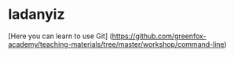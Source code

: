 # ladanyiz
[Here you can learn to use Git] (https://github.com/greenfox-academy/teaching-materials/tree/master/workshop/command-line)
